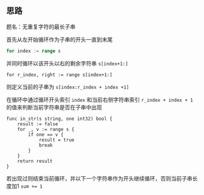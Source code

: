 ## 思路

题名：无重复字符的最长子串

首先从左开始循环作为子串的开头一直到末尾

```go
for index := range s
```



并同时循环以该开头以右的剩余字符串 `s[index+1:]` 

```
for r_index, right := range s[index+1:]
```



则定义当前的子串为 `s[index:r_index + index +1]`



在循环中通过循环开头索引 `index` 和当前右侧字符串索引 `r_index + index + 1` 的值来判断当前字符串是否在子串中出现

```
func in_str(s string, one int32) bool {
	result := false
	for _, v := range s {
		if one == v {
			result = true
			break
		}
	}
	return result
}
```



若出现过则结束当前循环，并以下一个字符串作为开头继续循环，否则当前子串长度加1 `sum += 1`